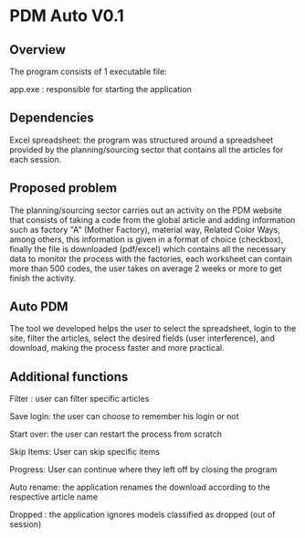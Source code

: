 # PDM Auto V0.1
## Overview
The program consists of 1 executable file:

app.exe : responsible for starting the application

## Dependencies

Excel spreadsheet: the program was structured around a spreadsheet provided by the planning/sourcing sector that contains all the articles for each session.

## Proposed problem

The planning/sourcing sector carries out an activity on the PDM website that consists of taking a code from the global article and adding information such as factory "A" (Mother Factory), material way, Related Color Ways, among others,
this information is given in a format of choice (checkbox), finally the file is downloaded (pdf/excel) which contains all the necessary data to monitor the process with the factories, each worksheet can contain more than 500 codes, the user takes on average 2 weeks or more to get finish the activity.

## Auto PDM

The tool we developed helps the user to select the spreadsheet, login to the site, filter the articles, select the desired fields (user interference), and download, making the process faster and more practical.

## Additional functions

Filter : user can filter specific articles

Save login: the user can choose to remember his login or not

Start over: the user can restart the process from scratch

Skip Items: User can skip specific items

Progress: User can continue where they left off by closing the program

Auto rename: the application renames the download according to the respective article name

Dropped : the application ignores models classified as dropped (out of session)

